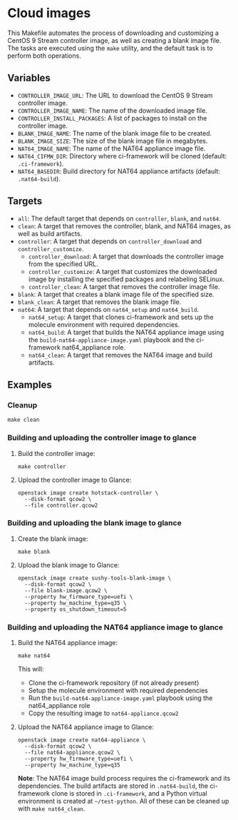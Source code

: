 <!--
// Assisted by watsonx Code Assistant
// Code generated by WCA@IBM in this programming language is not approved for
// use in IBM product development.
-->
# Cloud images

This Makefile automates the process of downloading and customizing a CentOS 9
Stream controller image, as well as creating a blank image file. The tasks are
executed using the `make` utility, and the default task is to perform both
operations.

## Variables

- `CONTROLLER_IMAGE_URL`: The URL to download the CentOS 9 Stream controller
  image.
- `CONTROLLER_IMAGE_NAME`: The name of the downloaded image file.
- `CONTROLLER_INSTALL_PACKAGES`: A list of packages to install on the
  controller image.
- `BLANK_IMAGE_NAME`: The name of the blank image file to be created.
- `BLANK_IMAGE_SIZE`: The size of the blank image file in megabytes.
- `NAT64_IMAGE_NAME`: The name of the NAT64 appliance image file.
- `NAT64_CIFMW_DIR`: Directory where ci-framework will be cloned (default:
  `.ci-framework`).
- `NAT64_BASEDIR`: Build directory for NAT64 appliance artifacts (default:
  `.nat64-build`).

## Targets

- `all`: The default target that depends on `controller`, `blank`, and `nat64`.
- `clean`: A target that removes the controller, blank, and NAT64 images, as
  well as build artifacts.
- `controller`: A target that depends on `controller_download` and
  `controller_customize`.
  - `controller_download`: A target that downloads the controller image from
    the specified URL.
  - `controller_customize`: A target that customizes the downloaded image by
    installing the specified packages and relabeling SELinux.
  - `controller_clean`: A target that removes the controller image file.
- `blank`: A target that creates a blank image file of the specified size.
- `blank_clean`: A target that removes the blank image file.
- `nat64`: A target that depends on `nat64_setup` and `nat64_build`.
  - `nat64_setup`: A target that clones ci-framework and sets up the molecule
    environment with required dependencies.
  - `nat64_build`: A target that builds the NAT64 appliance image using the
    `build-nat64-appliance-image.yaml` playbook and the ci-framework
    nat64_appliance role.
  - `nat64_clean`: A target that removes the NAT64 image and build artifacts.

## Examples

### Cleanup

```shell
make clean
```

### Building and uploading the controller image to glance

1. Build the controller image:

   ```shell
   make controller
   ```

2. Upload the controller image to Glance:

   ```shell
   openstack image create hotstack-controller \
     --disk-format qcow2 \
     --file controller.qcow2
   ```

### Building and uploading the blank image to glance

1. Create the blank image:

   ```shell
   make blank
   ```

2. Upload the blank image to Glance:

   ```shell
   openstack image create sushy-tools-blank-image \
     --disk-format qcow2 \
     --file blank-image.qcow2 \
     --property hw_firmware_type=uefi \
     --property hw_machine_type=q35 \
     --property os_shutdown_timeout=5
   ```

### Building and uploading the NAT64 appliance image to glance

1. Build the NAT64 appliance image:

   ```shell
   make nat64
   ```

   This will:
   - Clone the ci-framework repository (if not already present)
   - Setup the molecule environment with required dependencies
   - Run the `build-nat64-appliance-image.yaml` playbook using the
     nat64_appliance role
   - Copy the resulting image to `nat64-appliance.qcow2`

2. Upload the NAT64 appliance image to Glance:

   ```shell
   openstack image create nat64-appliance \
     --disk-format qcow2 \
     --file nat64-appliance.qcow2 \
     --property hw_firmware_type=uefi \
     --property hw_machine_type=q35
   ```

   **Note**: The NAT64 image build process requires the ci-framework and its
   dependencies. The build artifacts are stored in `.nat64-build`, the
   ci-framework clone is stored in `.ci-framework`, and a Python virtual
   environment is created at `~/test-python`. All of these can be cleaned up
   with `make nat64_clean`.
